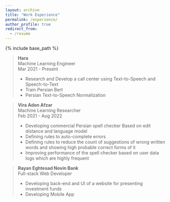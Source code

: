 ```yaml
---
layout: archive
title: "Work Experience"
permalink: /experience/
author_profile: true
redirect_from:
  - /resume
---
```


{% include base_path %}

<blockquote>
  <p><strong>Hara</strong> <br>
   Machine Learning Engineer <br>
   Mar 2021 - Present
   </p>
  
  <ul>
  <li> Research and Develop a call center using Text-to-Speech and Speech-to-Text</li>
  <li>Train Persian Bert</li>
  <li>Persian Text-to-Speech Normalization</li>
  </ul>
</blockquote>

<blockquote>
  <p><strong>Vira Adon Afzar</strong> <br>
  Machine Learning Researcher<br>
  Feb 2021 - Aug 2022
  </p>
  
  <ul>
  <li>Developing commercial Persian spell checker Based on edit distance and language model</li>
  <li>Defining rules to auto-complete errors</li>
  <li>Defining rules to reduce the count of suggestions of wrong written words and showing high probable correct forms of it</li>
  <li>Improving performance of the spell checker based on user data logs which are highly frequent</li>
  </ul>
</blockquote>

<blockquote>
  <p><strong>Rayan Eghtesad Novin Bank</strong> <br>
  Full-stack Web Developer</p>
  
  <ul>
  <li>Developing back-end and UI of a website for presenting investment funds</li>
  <li>Developing Mobile App</li>
  </ul>
</blockquote>
